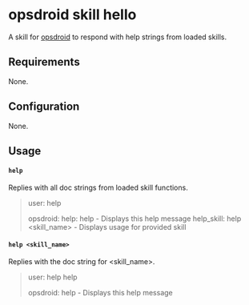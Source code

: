 # opsdroid skill hello

A skill for [opsdroid](https://github.com/opsdroid/opsdroid) to respond with help strings from loaded skills.

## Requirements

None.

## Configuration

None.

## Usage

#### `help`

Replies with all doc strings from loaded skill functions.

> user: help
>
> opsdroid:
help: help - Displays this help message
help_skill: help <skill_name> - Displays usage for provided skill

#### `help <skill_name>`

Replies with the doc string for <skill_name>.

> user: help help
>
> opsdroid: help - Displays this help message
